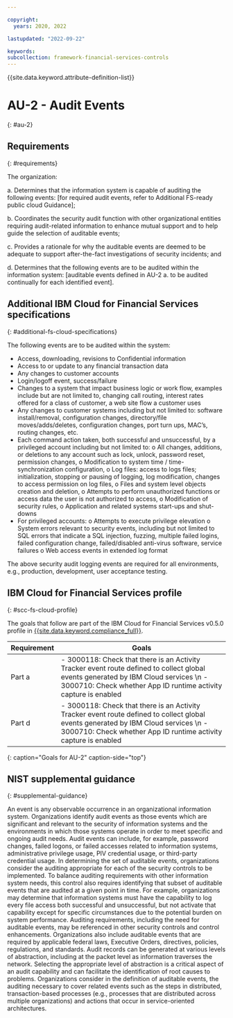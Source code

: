 ```yaml
---

copyright:
  years: 2020, 2022

lastupdated: "2022-09-22"

keywords: 
subcollection: framework-financial-services-controls
---
```


{{site.data.keyword.attribute-definition-list}}

# AU-2 - Audit Events
{: #au-2}

## Requirements
{: #requirements}

The organization:

a. Determines that the information system is capable of auditing the following events: [for required audit events, refer to Additional FS-ready public cloud Guidance];

b. Coordinates the security audit function with other organizational entities requiring audit-related information to enhance mutual support and to help guide the selection of auditable events;

c. Provides a rationale for why the auditable events are deemed to be adequate to support after-the-fact investigations of security incidents; and

d. Determines that the following events are to be audited within the information system: [auditable events defined in AU-2 a. to be audited continually for each identified event].

## Additional IBM Cloud for Financial Services specifications
{: #additional-fs-cloud-specifications}

The following events are to be audited within the system:
- Access, downloading, revisions to Confidential information
- Access to or update to any financial transaction data
- Any changes to customer accounts
- Login/logoff event, success/failure
- Changes to a system that impact business logic or work flow, examples include but are not limited to, changing call routing, interest rates offered for a class of customer, a web site flow a customer uses
- Any changes to customer systems including but not limited to: software install/removal, configuration changes, directory/file moves/adds/deletes, configuration changes, port turn ups, MAC’s, routing changes, etc.
- Each command action taken, both successful and unsuccessful, by a privileged account including but not limited to:
     o All changes, additions, or deletions to any account such as lock, unlock, password reset, permission changes,
     o Modification to system time / time-synchronization configuration,
     o Log files: access to logs files; initialization, stopping or pausing of logging, log modification, changes to access permission on log files,
     o Files and system level objects creation and deletion,
     o Attempts to perform unauthorized functions or access data the user is not authorized to access,
     o Modification of security rules,
     o Application and related systems start-ups and shut-downs
- For privileged accounts:
     o Attempts to execute privilege elevation
     o System errors relevant to security events, including but not limited to SQL errors that indicate a SQL injection, fuzzing, multiple failed logins, failed configuration change, failed/disabled anti-virus software, service failures
     o Web access events in extended log format

The above security audit logging events are required for all environments, e.g., production, development, user acceptance testing.

## IBM Cloud for Financial Services profile
{: #scc-fs-cloud-profile}

The goals that follow are part of the IBM Cloud for Financial Services v0.5.0 profile in [{{site.data.keyword.compliance_full}}](/docs/security-compliance?topic=security-compliance-getting-started).

| Requirement | Goals |
|-------------|-------|
| Part a | - 3000118: Check that there is an Activity Tracker event route defined to collect global events generated by IBM Cloud services \n - 3000710: Check whether App ID runtime activity capture is enabled | 
| Part d | - 3000118: Check that there is an Activity Tracker event route defined to collect global events generated by IBM Cloud services \n - 3000710: Check whether App ID runtime activity capture is enabled | 
{: caption="Goals for AU-2" caption-side="top"}

## NIST supplemental guidance
{: #supplemental-guidance}

An event is any observable occurrence in an organizational information system. Organizations identify audit events as those events which are significant and relevant to the security of information systems and the environments in which those systems operate in order to meet specific and ongoing audit needs. Audit events can include, for example, password changes, failed logons, or failed accesses related to information systems, administrative privilege usage, PIV credential usage, or third-party credential usage. In determining the set of auditable events, organizations consider the auditing appropriate for each of the security controls to be implemented. To balance auditing requirements with other information system needs, this control also requires identifying that subset of auditable events that are audited at a given point in time. For example, organizations may determine that information systems must have the capability to log every file access both successful and unsuccessful, but not activate that capability except for specific circumstances due to the potential burden on system performance. Auditing requirements, including the need for auditable events, may be referenced in other security controls and control enhancements. Organizations also include auditable events that are required by applicable federal laws, Executive Orders, directives, policies, regulations, and standards. Audit records can be generated at various levels of abstraction, including at the packet level as information traverses the network. Selecting the appropriate level of abstraction is a critical aspect of an audit capability and can facilitate the identification of root causes to problems. Organizations consider in the definition of auditable events, the auditing necessary to cover related events such as the steps in distributed, transaction-based processes (e.g., processes that are distributed across multiple organizations) and actions that occur in service-oriented architectures.


